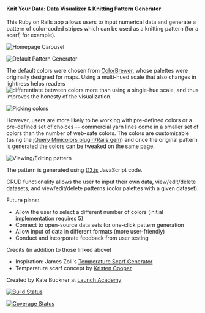 #### Knit Your Data: Data Visualizer & Knitting Pattern Generator

This Ruby on Rails app allows users to input numerical data and generate a pattern of color-coded stripes which can be used as a knitting pattern (for a scarf, for example).

![Homepage Carousel](https://farm8.staticflickr.com/7685/17263633446_f786c203ae_c.jpg)

![Default Pattern Generator](https://farm9.staticflickr.com/8757/17289586845_ce3746c174_z.jpg)

The default colors were chosen from [ColorBrewer](http://colorbrewer2.com/), whose palettes were originally designed for maps. Using a multi-hued scale that also changes in lightness helps readers ![differentiate between colors more than using a single-hue scale](https://vis4.net/blog/posts/mastering-multi-hued-color-scales/), and thus improves the honesty of the visualization.

![Picking colors](https://farm9.staticflickr.com/8814/16667120324_5129924ae7_z.jpg)

However, users are more likely to be working with pre-defined colors or a pre-defined set of choices -- commercial yarn lines come in a smaller set of colors than the number of web-safe colors. The colors are customizable (using the [jQuery Minicolors plugin/Rails gem](https://github.com/kostia/jquery-minicolors-rails)) and once the original pattern is generated the colors can be tweaked on the same page.

![Viewing/Editing pattern](https://farm8.staticflickr.com/7661/17103380709_7dd114597b_z.jpg)

The pattern is generated using [D3.js](http://d3js.org/) JavaScript code.

CRUD functionality allows the user to input their own data, view/edit/delete datasets, and view/edit/delete patterns (color palettes with a given dataset).

Future plans:
* Allow the user to select a different number of colors (initial implementation requires 5)
* Connect to open-source data sets for one-click pattern generation
* Allow input of data in different formats (more user-friendly)
* Conduct and incorporate feedback from user testing

Credits (in addition to those linked above)
* Inspiration: James Zoll's [Temperature Scarf Generator](https://github.com/Zerack/zoll.me/tree/master/scarf)
* Temperature scarf concept by [Kristen Cooper](http://www.ravelry.com/patterns/library/my-year-in-temperatures--scarf-)

Created by Kate Buckner at [Launch Academy](http://www.launchacademy.co)

[![Build Status](https://travis-ci.org/eishande/stripes-generator.svg?branch=master)](https://travis-ci.org/eishande/stripes-generator)

[![Coverage Status](https://coveralls.io/repos/eishande/stripes-generator/badge.svg)](https://coveralls.io/r/eishande/stripes-generator)
